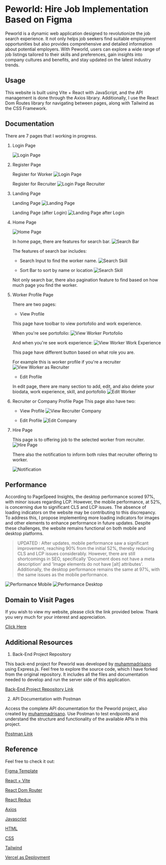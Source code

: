 # Peworld: Hire Job Implementation Based on Figma

Peworld is a dynamic web application designed to revolutionize the job search experience. It not only helps job seekers find suitable employment opportunities but also provides comprehensive and detailed information about potential employers. With Peworld, users can explore a wide range of job listings tailored to their skills and preferences, gain insights into company cultures and benefits, and stay updated on the latest industry trends.

## Usage

This website is built using Vite + React with JavaScript, and the API management is done through the Axios library. Additionally, I use the React Dom Routes library for navigating between pages, along with Tailwind as the CSS Framework.

## Documentation

There are 7 pages that I working in progress.

1.  Login Page

    ![Login Page](./public/screenshot/Login-Page.png)

2.  Register Page

    Register for Worker
    ![Login Page](./public/screenshot/Register-Page.png)

    Register for Recruiter
    ![Login Page Recruiter](./public/screenshot/Register-Recruiter-Page.png)

3.  Landing Page

    Landing Page
    ![Landing Page](./public/screenshot/Landing-Page.png)

    Landing Page (after Login)
    ![Landing Page after Login](./public/screenshot/Landing-Page-After-Login.png)

4.  Home Page

    ![Home Page](./public/screenshot/Home-Page.png)

    In home page, there are features for search bar.
    ![Search Bar](./public/screenshot/Search-Bar.png)

    The features of search bar includes:

    - Search Input to find the worker name.
      ![Search Skill](./public/screenshot/Home-Page-Search-Input.png)

    - Sort Bar to sort by name or location
      ![Search Skill](./public/screenshot/Home-Page-Sort-Bar.png)

    Not only search bar, there also pagination feature to find based on how much page you find the worker.

5.  Worker Profile Page

    There are two pages:

    - View Profile

    This page have toolbar to view portofolio and work experience.

    When you're see portofolio:
    ![View Worker Portofolio](./public/screenshot/View-Worker-Page-Portofolio-As-Worker.png)

    And when you're see work experience:
    ![View Worker Work Experience](./public/screenshot/View-Worker-Page-WorkExp-As-Worker.png)

    This page have different button based on what role you are.

    For example this is worker profile if you're a recruiter
    ![View Worker as Recruiter](./public/screenshot/View-Worker-As-Recruiter.png)

    - Edit Profile

    In edit page, there are many section to add, edit, and also delete your biodata, work experience, skill, and portofolio
    ![Edit Worker](./public/screenshot/Edit-Worker-Page.png)

6.  Recruiter or Company Profile Page
    This page also have two:

    - View Profile
      ![View Recruiter Company](./public/screenshot/View-Recruiter-Page.png)

    - Edit Profile
      ![Edit Company](./public/screenshot/Edit-Recruiter-Page.png)

7.  Hire Page

    This page is to offering job to the selected worker from recruiter.
    ![Hire Page](./public/screenshot/Hire-Page.png)

    There also the notification to inform both roles that recruiter offering to worker.

    ![Notification](./public/screenshot/Notification-After-Hire-Worker.png)

## Performance

According to PageSpeed Insights, the desktop performance scored 97%, with minor issues regarding LCP. However, the mobile performance, at 52%, is concerning due to significant CLS and LCP issues. The absence of loading indicators on the website may be contributing to this discrepancy. To address this, I propose implementing more loading indicators for images and other elements to enhance performance in future updates. Despite these challenges, the website remains functional on both mobile and desktop platforms.

> UPDATED : After updates, mobile performance saw a significant improvement, reaching 90% from the initial 52%, thereby reducing CLS and LCP issues considerably. However, there are still shortcomings in SEO, specifically 'Document does not have a meta description' and 'Image elements do not have [alt] attributes'. Additionally, the desktop performance remains the same at 97%, with the same issues as the mobile performance.

![Performance Mobile](./public/screenshot/Performance-Mobile.png)
![Performance Desktop](./public/screenshot/Performance-Desktop.png)

## Domain to Visit Pages

If you wish to view my website, please click the link provided below. Thank you very much for your interest and appreciation.

[Click Here](https://peworld-hirejob.vercel.app/)

## Additional Resources

1. Back-End Project Repository

This back-end project for Peworld was developed by [muhammadrisano](https://github.com/muhammadrisano) using Express.js. Feel free to explore the source code, which I have forked from the original repository. It includes all the files and documentation needed to develop and run the server side of this application.

[Back-End Project Repository Link](https://github.com/harbanery/be-peworld-hirejob-figma)

2. API Documentation with Postman

Access the complete API documentation for the Peworld project, also created by [muhammadrisano](https://github.com/muhammadrisano). Use Postman to test endpoints and understand the structure and functionality of the available APIs in this project.

[Postman Link](https://documenter.getpostman.com/view/7675329/2s9YysDhDY#d67edcdf-e1ef-468b-9877-2c3e930c82a9)

## Reference

Feel free to check it out:

[Figma Template](https://www.figma.com/file/ZhfxykSA0qzko0PMs9aPOp/HireJob?type=design&node-id=67-0&mode=design&t=IX8slcJJKTGFdMcm-0)

[React + Vite](https://vitejs.dev/)

[React Dom Router](https://reactrouter.com/en/main)

[React Redux](https://redux.js.org/introduction/getting-started)

[Axios](https://axios-http.com/docs/intro)

[Javascript](https://www.w3schools.com/js/)

[HTML](https://www.w3schools.com/html/)

[CSS](https://www.w3schools.com/css/)

[Tailwind](https://tailwindcss.com/)

[Vercel as Deployment](https://vercel.com/)
